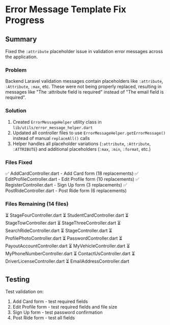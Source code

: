 # Error Message Template Fix Progress

## Summary
Fixed the `:attribute` placeholder issue in validation error messages across the application.

### Problem
Backend Laravel validation messages contain placeholders like `:attribute`, `:Attribute`, `:max`, etc.
These were not being properly replaced, resulting in messages like "The :attribute field is required" instead of "The email field is required".

### Solution
1. Created `ErrorMessageHelper` utility class in `lib/utils/error_message_helper.dart`
2. Updated all controller files to use `ErrorMessageHelper.getErrorMessage()` instead of manual `replaceAll()` calls
3. Helper handles all placeholder variations (`:attribute`, `:Attribute`, `:ATTRIBUTE`) and additional placeholders (`:max`, `:min`, `:format`, etc.)

### Files Fixed
✅ AddCardController.dart - Add Card form (18 replacements)
✅ EditProfileController.dart - Edit Profile form (10 replacements)
✅ RegisterController.dart - Sign Up form (3 replacements)
✅ PostRideController.dart - Post Ride form (6 replacements)

### Files Remaining (14 files)
⏳ StageFourController.dart
⏳ StudentCardController.dart
⏳ StageTowController.dart
⏳ StageThreeController.dart
⏳ SearchRideController.dart
⏳ StageController.dart
⏳ ProfilePhotoController.dart
⏳ PasswordController.dart
⏳ PayoutAccountController.dart
⏳ MyVehicleController.dart
⏳ MyPhoneNumberController.dart
⏳ ContactUsController.dart
⏳ DriverLicenseController.dart
⏳ EmailAddressController.dart

## Testing
Test validation on:
1. Add Card form - test required fields
2. Edit Profile form - test required fields and file size
3. Sign Up form - test password confirmation
4. Post Ride form - test all fields

